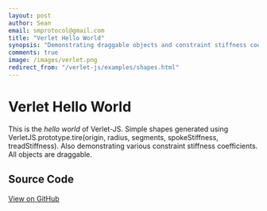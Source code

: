 ```yaml
---
layout: post
author: Sean
email: smprotocol@gmail.com
title: "Verlet Hello World"
synopsis: "Demonstrating draggable objects and constraint stiffness coefficients."
comments: true
image: /images/verlet.png
redirect_from: "/verlet-js/examples/shapes.html"
---
```


<script type="text/javascript" src="/js/verlet-1.0.0.min.js"></script>

# Verlet Hello World

This is the <i>hello world</i> of Verlet-JS. Simple shapes generated using VerletJS.prototype.tire(origin, radius, segments, spokeStiffness, treadStiffness). Also demonstrating various constraint stiffness coefficients. All objects are draggable.

<canvas id="scratch" style="width: 800px; height: 500px;"></canvas>
<script type="text/javascript">

window.onload = function() {
	var canvas = document.getElementById("scratch");

	// canvas dimensions
	var width = parseInt(canvas.style.width);
	var height = parseInt(canvas.style.height);

	// retina
	var dpr = window.devicePixelRatio || 1;
	canvas.width = width*dpr;
	canvas.height = height*dpr;
	canvas.getContext("2d").scale(dpr, dpr);

	// simulation
	var sim = new VerletJS(width, height, canvas);
	sim.friction = 1;
	
	// entities
	var segment = sim.lineSegments([new Vec2(20,10), new Vec2(40,10), new Vec2(60,10), new Vec2(80,10), new Vec2(100,10)], 0.02);
	var pin = segment.pin(0);
	var pin = segment.pin(4);
	
	var tire1 = sim.tire(new Vec2(200,50), 50, 30, 0.3, 0.9);
	var tire2 = sim.tire(new Vec2(400,50), 70, 7, 0.1, 0.2);
	var tire3 = sim.tire(new Vec2(600,50), 70, 3, 1, 1);

	// animation loop
	var loop = function() {
		sim.frame(16);
		sim.draw();
		requestAnimFrame(loop);
	};

	loop();
};


</script>


## Source Code

<a href="https://github.com/subprotocol/verlet-js/blob/master/examples/shapes.html">View on GitHub</a>